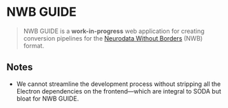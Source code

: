 # NWB GUIDE

> NWB GUIDE is a **work-in-progress** web application for creating conversion pipelines for the [Neurodata Without Borders](https://www.nwb.org/) (NWB) format.

## Notes
- We cannot streamline the development process without stripping all the Electron dependencies on the frontend—which are integral to SODA but bloat for NWB GUIDE.